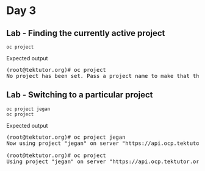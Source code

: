 # Day 3

## Lab - Finding the currently active project
```
oc project
```

Expected output
<pre>
(root@tektutor.org)# oc project
No project has been set. Pass a project name to make that the default.
</pre>


## Lab - Switching to a particular project
```
oc project jegan
oc project
```
Expected output
<pre>
(root@tektutor.org)# oc project jegan
Now using project "jegan" on server "https://api.ocp.tektutor.org:6443".

(root@tektutor.org)# oc project
Using project "jegan" on server "https://api.ocp.tektutor.org:6443".
</pre>

